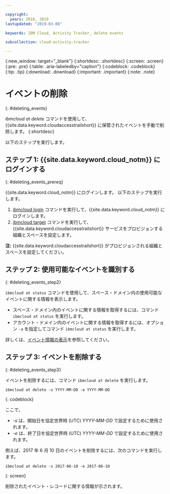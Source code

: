 ```yaml
---

copyright:
  years: 2016, 2019
lastupdated: "2019-03-06"

keywords: IBM Cloud, Activity Tracker, delete events

subcollection: cloud-activity-tracker

---
```


{:new_window: target="_blank"}
{:shortdesc: .shortdesc}
{:screen: .screen}
{:pre: .pre}
{:table: .aria-labeledby="caption"}
{:codeblock: .codeblock}
{:tip: .tip}
{:download: .download}
{:important: .important}
{:note: .note}


# イベントの削除
{: #deleting_events}

*ibmcloud at delete* コマンドを使用して、{{site.data.keyword.cloudaccesstrailshort}} に保管されたイベントを手動で削除します。
{:shortdesc}

以下のステップを実行します。

## ステップ 1: {{site.data.keyword.cloud_notm}} にログインする
{: #deleting_events_prereq}

{{site.data.keyword.cloud_notm}} にログインします。 以下のステップを実行します。

1. [ibmcloud login](/docs/cli/reference/ibmcloud?topic=cloud-cli-ibmcloud_cli#ibmcloud_login) コマンドを実行して、{{site.data.keyword.cloud_notm}} にログインします。
2. [ibmcloud target](/docs/cli/reference/ibmcloud?topic=cloud-cli-ibmcloud_cli#ibmcloud_target) コマンドを実行して、{{site.data.keyword.cloudaccesstrailshort}} サービスをプロビジョンする組織とスペースを設定します。

**注:** {{site.data.keyword.cloudaccesstrailshort}} がプロビジョンされる組織とスペースを設定してください。

## ステップ 2: 使用可能なイベントを識別する
{: #deleting_events_step2}

`ibmcloud at status` コマンドを使用して、スペース・ドメイン内の使用可能なイベントに関する情報を表示します。

* スペース・ドメイン内のイベントに関する情報を取得するには、コマンド `ibmcloud at status` を実行します。
* アカウント・ドメイン内のイベントに関する情報を取得するには、オプション `-a` を指定してコマンド `ibmcloud at status` を実行します。

詳しくは、[イベント情報の表示](/docs/services/cloud-activity-tracker/how-to?topic=cloud-activity-tracker-viewing_event_status#viewing_event_status)を参照してください。
	
  
## ステップ 3: イベントを削除する
{: #deleting_events_step3}
	
イベントを削除するには、コマンド `ibmcloud at delete` を実行します。

```
ibmcloud at delete -s YYYY-MM-DD -e YYYY-MM-DD 
```
{: codeblock}
    
ここで、

* *-s* は、開始日を協定世界時 (UTC) *YYYY-MM-DD* で設定するために使用されます。
* *-e* は、終了日を協定世界時 (UTC) *YYYY-MM-DD* で設定するために使用されます。

例えば、2017 年 6 月 10 日のイベントを削除するには、次のコマンドを実行します。

```
ibmcloud at delete -s 2017-06-10 -e 2017-06-10
```
{: screen}

削除されたイベント・レコードに関する情報が示されます。










